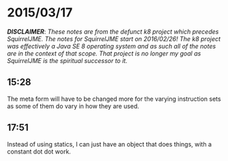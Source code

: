 # 2015/03/17

***DISCLAIMER***: _These notes are from the defunct k8 project which_
_precedes SquirrelJME. The notes for SquirrelJME start on 2016/02/26!_
_The k8 project was effectively a Java SE 8 operating system and as such_
_all of the notes are in the context of that scope. That project is no_
_longer my goal as SquirrelJME is the spiritual successor to it._

## 15:28

The meta form will have to be changed more for the varying instruction sets as
some of them do vary in how they are used.

## 17:51

Instead of using statics, I can just have an object that does things, with a
constant dot dot work.

